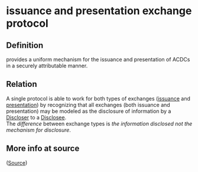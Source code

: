 # issuance and presentation exchange protocol
## Definition
provides a uniform mechanism for the issuance and presentation of ACDCs in a securely attributable manner. 

## Relation
A single protocol is able to work for both types of exchanges ([issuance](issuance-exchange) and [presentation](presentation-exchange)) by recognizing that all exchanges (both issuance and presentation) may be modeled as the disclosure of information by a [Discloser](discloser) to a [Disclosee](disclosee).  
The _difference_ between exchange types is _the information disclosed not the mechanism for disclosure_.

## More info at source
([Source](https://github.com/WebOfTrust/ietf-ipex/blob/main/draft-ssmith-ipex.md))